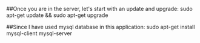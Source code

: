 ##Once you are in the server, let's start with an update and upgrade:
sudo apt-get update && sudo apt-get upgrade

##Since I have used mysql database in this application:
sudo apt-get install mysql-client mysql-server
